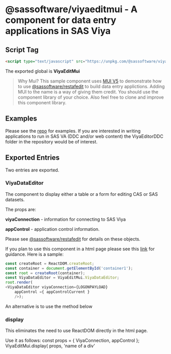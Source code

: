# @sassoftware/viyaeditmui - A component for data entry applications in SAS Viya

## Script Tag

```html
<script type="text/javascript" src="https://unpkg.com/@sassoftware/viyaeditmui></script>
```

The exported global is **ViyaEditMui**

> Why Mui? This sample component uses [MUI V5](https://mui.com/) to demonstrate how to use [@sassoftware/restafedit](https://github.com/sassoftware/restaf/blob/restafedit/README.md) to build data entry applictions. Adding MUI to the name is a way of giving them credit.
> You should use the component library of your choice. Also feel free to clone and improve this component library.

## Examples

Please see the [repo](https://github.com/sassoftware/restaf-uidemos/tree/viyaeditmui) for examples. If you are interested in writing applications to run in SAS VA (DDC and/or web content)  the ViyaEditorDDC folder in the repository would be of interest.

## Exported Entries

Two entries are exported.

### ViyaDataEditor

 The component to display either a table or a form for editing CAS or SAS datasets.

The props are:

**viyaConnection** - information for connecting to SAS Viya

**appControl** - application control information.

Please see [@sassoftware/restafedit](https://github.com/sassoftware/restaf/blob/restafedit/README.md) for details on these objects.

If you plan to use this component in a html page please see this [link](https://reactjs.org/docs/add-react-to-a-website.html) for guidance.
Here is a sample:

```js
const createRoot = ReactDOM.createRoot;
const container = document.getElementById('container1');
const root = createRoot(container);
const ViyaDataEditor = ViyaEditMui.ViyaDataEditor;
root.render(
<ViyaDataEditor viyaConnection={LOGONPAYLOAD} 
    appControl ={ appControlCurrent }
    />);

```

An alternative is to use the method below

### display

This eliminates the need to use ReactDOM directly in the html page.

Use it as follows:
const props = {
    ViyaConnection,
    appControl
};
ViyaEditMui.display( props, 'name of a div'

